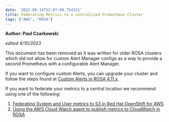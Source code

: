```yaml
---
date: '2022-09-14T22:07:09.754151'
title: Federating Metrics to a centralized Prometheus Cluster
tags: ["AWS", "ROSA"]
---
```


**Author: Paul Czarkowski**

*edited 4/10/2023*

This document has been removed as it was written for older ROSA clusters which did not allow for custom Alert Manager configs as a way to provide a second Prometheus with a configurable Alert Manager.

If you want to configure custom Alerts, you can upgrade your cluster and follow the steps found at [Custom Alerts in ROSA 4.11.x](../custom-alertmanager).

If you want to federate your metrics to a central location we recommend using one of the following:

1. [Federating System and User metrics to S3 in Red Hat OpenShift for AWS](../federated-metrics/)
2. [Using the AWS Cloud Watch agent to publish metrics to CloudWatch in ROSA](../metrics-to-cloudwatch-agent)
